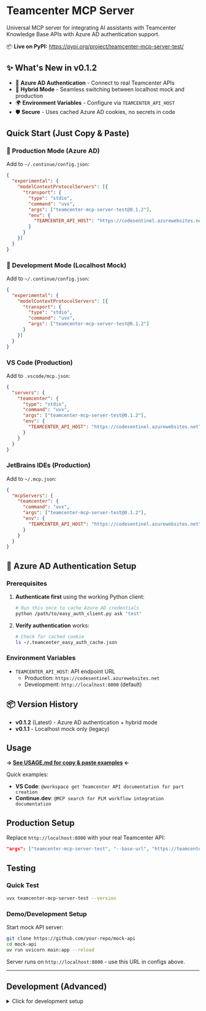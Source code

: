 # Teamcenter MCP Server

Universal MCP server for integrating AI assistants with Teamcenter Knowledge Base APIs with Azure AD authentication support.

📦 **Live on PyPI:** https://pypi.org/project/teamcenter-mcp-server-test/

## ✨ What's New in v0.1.2
- 🔐 **Azure AD Authentication** - Connect to real Teamcenter APIs
- 🔄 **Hybrid Mode** - Seamless switching between localhost mock and production
- 🌍 **Environment Variables** - Configure via `TEAMCENTER_API_HOST`
- 🛡️ **Secure** - Uses cached Azure AD cookies, no secrets in code

## Quick Start (Just Copy & Paste)

### 🚀 Production Mode (Azure AD)
Add to `~/.continue/config.json`:
```json
{
  "experimental": {
    "modelContextProtocolServers": [{
      "transport": {
        "type": "stdio",
        "command": "uvx",
        "args": ["teamcenter-mcp-server-test@0.1.2"],
        "env": {
          "TEAMCENTER_API_HOST": "https://codesentinel.azurewebsites.net"
        }
      }
    }]
  }
}
```

### 🔧 Development Mode (Localhost Mock)
Add to `~/.continue/config.json`:
```json
{
  "experimental": {
    "modelContextProtocolServers": [{
      "transport": {
        "type": "stdio",
        "command": "uvx",
        "args": ["teamcenter-mcp-server-test@0.1.2"]
      }
    }]
  }
}
```

### VS Code (Production)
Add to `.vscode/mcp.json`:
```json
{
  "servers": {
    "teamcenter": {
      "type": "stdio",
      "command": "uvx",
      "args": ["teamcenter-mcp-server-test@0.1.2"],
      "env": {
        "TEAMCENTER_API_HOST": "https://codesentinel.azurewebsites.net"
      }
    }
  }
}
```

### JetBrains IDEs (Production)
Add to `~/.mcp.json`:
```json
{
  "mcpServers": {
    "teamcenter": {
      "command": "uvx",
      "args": ["teamcenter-mcp-server-test@0.1.2"],
      "env": {
        "TEAMCENTER_API_HOST": "https://codesentinel.azurewebsites.net"
      }
    }
  }
}
```

## 🔐 Azure AD Authentication Setup

### Prerequisites
1. **Authenticate first** using the working Python client:
   ```bash
   # Run this once to cache Azure AD credentials
   python /path/to/easy_auth_client.py ask "test"
   ```

2. **Verify authentication** works:
   ```bash
   # Check for cached cookie
   ls ~/.teamcenter_easy_auth_cache.json
   ```

### Environment Variables
- `TEAMCENTER_API_HOST`: API endpoint URL
  - Production: `https://codesentinel.azurewebsites.net`
  - Development: `http://localhost:8000` (default)

## 📦 Version History
- **v0.1.2** (Latest) - Azure AD authentication + hybrid mode
- **v0.1.1** - Localhost mock only (legacy)

## Usage

**→ [See USAGE.md for copy & paste examples](USAGE.md) ←**

Quick examples:
- **VS Code**: `@workspace get Teamcenter API documentation for part creation`
- **Continue.dev**: `@MCP search for PLM workflow integration documentation`

## Production Setup

Replace `http://localhost:8000` with your real Teamcenter API:
```json
"args": ["teamcenter-mcp-server-test", "--base-url", "https://teamcenter.yourcompany.com"]
```

## Testing

### Quick Test
```bash
uvx teamcenter-mcp-server-test --version
```

### Demo/Development Setup

Start mock API server:
```bash
git clone https://github.com/your-repo/mock-api
cd mock-api
uv run uvicorn main:app --reload
```

Server runs on `http://localhost:8000` - use this URL in configs above.

---

## Development (Advanced)

<details>
<summary>Click for development setup</summary>

### Installation
```bash
curl -LsSf https://astral.sh/uv/install.sh | sh
```

### Build Package
```bash
uv build
```

### Run Tests
```bash
uv run pytest tests/ -v
```

### Publishing to PyPI
**→ [See DEVELOPER.md for release instructions](DEVELOPER.md) ←**

### Files Overview
- `auth_mcp_stdio.py`: Main MCP server
- `main.py`: Mock API server for development
- `pyproject.toml`: Package configuration

</details>